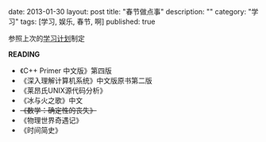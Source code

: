date: 2013-01-30
layout: post
title: "春节做点事"
description: ""
category: "学习"
tags: [学习, 娱乐, 春节, 啊]
published: true

参照上次的[学习计划](http://whiteworld.tk/%E5%AD%A6%E4%B9%A0/2012/12/05/learning-plan/)制定

**READING**

- 《C++ Primer 中文版》第四版
- 《深入理解计算机系统》中文版原书第二版
- 《莱昂氏UNIX源代码分析》
- 《冰与火之歌》中文
- <del>《数学：确定性的丧失》</del>
- 《物理世界奇遇记》
- 《时间简史》
